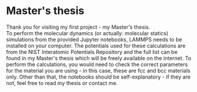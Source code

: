 # Master's thesis
Thank you for visiting my first project - my Master's thesis.\
To perform the molecular dynamics (or actually: molecular statics) simulations from the provided Jupyter notebooks, LAMMPS needs to be installed on your computer. The potentials used for these calculations are from the NIST Interatomic Potentials Repository and the full list can be found in my Master's thesis which will be freely available on the internet. To perform the calculations, you would need to check the correct parameters for the material you are using - in this case, these are fcc and bcc materials only. Other than that, the notebooks should be self-explanatory - if they are not, feel free to read my thesis or contact me.

